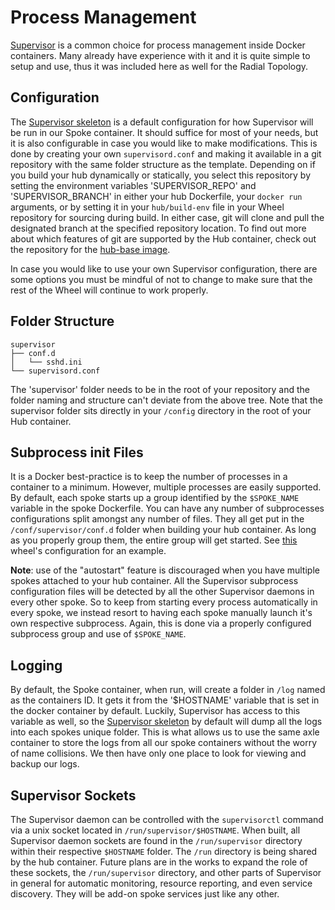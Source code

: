 # Process Management

[Supervisor](http://supervisord.org) is a common choice for process management
inside Docker containers. Many already have experience with it and it is quite
simple to setup and use, thus it was included here as well for the Radial
Topology.

## Configuration

The [Supervisor skeleton][super_skel] is a default configuration for how
Supervisor will be run in our Spoke container. It should suffice for most of
your needs, but it is also configurable in case you would like to make
modifications. This is done by creating your own `supervisord.conf` and making
it available in a git repository with the same folder structure as the template.
Depending on if you build your hub dynamically or statically, you select this
repository by setting the environment variables 'SUPERVISOR_REPO' and
'SUPERVISOR_BRANCH' in either your hub Dockerfile, your `docker run` arguments,
or by setting it in your `hub/build-env` file in your Wheel repository for
sourcing during build. In either case, git will clone and pull the designated
branch at the specified repository location. To find out more about which
features of git are supported by the Hub container, check out the repository for
the [hub-base image](https://github.com/radial/imagebase-hub).

In case you would like to use your own Supervisor configuration, there are some
options you must be mindful of not to change to make sure that the rest of the
Wheel will continue to work properly.

## Folder Structure

```
supervisor
├── conf.d
│   └── sshd.ini
└── supervisord.conf
```
The 'supervisor' folder needs to be in the root of your repository and the
folder naming and structure can't deviate from the above tree. Note that the
supervisor folder sits directly in your `/config` directory in the root of your
Hub container.

## Subprocess init Files

It is a Docker best-practice is to keep the number of processes in a container
to a minimum. However, multiple processes are easily supported. By default, each
spoke starts up a group identified by the `$SPOKE_NAME` variable in the spoke
Dockerfile. You can have any number of subprocesses configurations split amongst
any number of files. They all get put in the `/conf/supervisor/conf.d` folder
when building your hub container. As long as you properly group them, the entire
group will get started. See
[this](https://github.com/radial/wheel-log.io/blob/master/hub/config/supervisor/conf.d/logio.ini)
wheel's configuration for an example.

**Note**: use of the "autostart" feature is discouraged when you have multiple
spokes attached to your hub container. All the Supervisor subprocess
configuration files will be detected by all the other Supervisor daemons in
every other spoke. So to keep from starting every process automatically in every
spoke, we instead resort to having each spoke manually launch it's own
respective subprocess. Again, this is done via a properly configured subprocess
group and use of `$SPOKE_NAME`.

## Logging

By default, the Spoke container, when run, will create a folder in `/log` named
as the containers ID. It gets it from the '$HOSTNAME' variable that is set in
the docker container by default. Luckily, Supervisor has access to this variable
as well, so the [Supervisor skeleton][super_skel] by default will dump all the
logs into each spokes unique folder. This is what allows us to use the same axle
container to store the logs from all our spoke containers without the worry of
name collisions. We then have only one place to look for viewing and backup our
logs.

[super_skel]: https://github.com/radial/config-supervisor  

## Supervisor Sockets

The Supervisor daemon can be controlled with the `supervisorctl` command via a
unix socket located in `/run/supervisor/$HOSTNAME`. When built, all Supervisor
daemon sockets are found in the `/run/supervisor` directory within their
respective `$HOSTNAME` folder. The `/run` directory is being shared by the hub
container. Future plans are in the works to expand the role of these sockets,
the `/run/supervisor` directory, and other parts of Supervisor in general for
automatic monitoring, resource reporting, and even service discovery. They will
be add-on spoke services just like any other.

